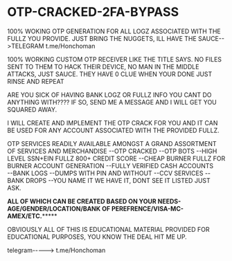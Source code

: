 # OTP-CRACKED-2FA-BYPASS

100% WOKING OTP GENERATION FOR ALL LOGZ ASSOCIATED WITH THE FULLZ YOU PROVIDE. JUST BRING THE NUGGETS, ILL HAVE THE SAUCE-->TELEGRAM t.me/Honchoman


100% WORKING CUSTOM OTP RECEIVER LIKE THE TITLE SAYS. NO FILES SENT TO THEM TO HACK THEIR DEVICE, NO MAN IN THE MIDDLE ATTACKS, JUST SAUCE. THEY HAVE 0 CLUE
WHEN YOUR DONE JUST RINSE AND REPEAT

ARE YOU SICK OF HAVING BANK LOGZ OR FULLZ INFO YOU CANT DO ANYTHING WITH???? IF SO, SEND ME A MESSAGE AND I WILL GET YOU SQUARED AWAY.

I WILL CREATE AND IMPLEMENT THE OTP CRACK FOR YOU AND IT CAN BE USED FOR ANY ACCOUNT ASSOCIATED WITH THE PROVIDED FULLZ. 

OTP SERVICES READILY AVAILABLE AMONGST A GRAND ASSORTMENT OF SERVICES AND MERCHANDISE
	--OTP CRACKED 
	--OTP BOTS 
	--HIGH LEVEL SSN+EIN FULLZ 800+ CREDIT SCORE 
	--CHEAP BURNER FULLZ FOR BURNER ACCOUNT GENERATION 
	--FULLY VERIFIED CASH ACCOUNTS  
	--BANK LOGS 
	--DUMPS WITH PIN AND WITHOUT 
	--CCV SERVICES 
	--BANK DROPS 
	--YOU NAME IT WE HAVE IT, DONT SEE IT LISTED JUST ASK.
		
****ALL OF WHICH CAN BE CREATED BASED ON YOUR NEEDS-AGE/GENDER/LOCATION/BANK OF PEREFRENCE/VISA-MC-AMEX/ETC.*********


OBVIOUSLY ALL OF THIS IS EDUCATIONAL MATERIAL PROVIDED FOR EDUCATIONAL PURPOSES, YOU KNOW THE DEAL HIT ME UP.

telegram----->   t.me/Honchoman
